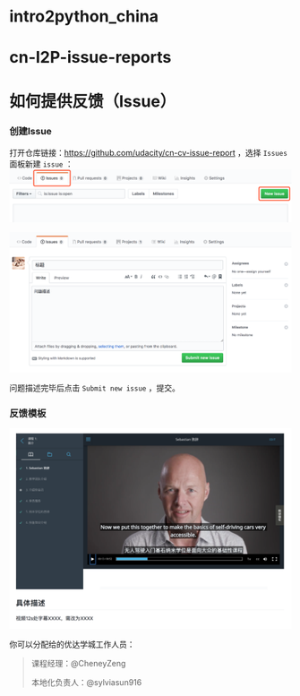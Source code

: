 # intro2python_china
# cn-I2P-issue-reports
# 如何提供反馈（Issue）

### 创建Issue

打开仓库链接：https://github.com/udacity/cn-cv-issue-report ，选择 `Issues` 面板新建 `issue` ：![new issue](beta-test/new-issue.png)



![add-comment](beta-test/add-comment.png)



问题描述完毕后点击 `Submit new issue` ，提交。



### 反馈模板

![temp](beta-test/demo_Sebastrian.png)



你可以分配给的优达学城工作人员：

> 课程经理：@CheneyZeng
>
> 本地化负责人：@sylviasun916
>


